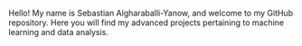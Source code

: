 Hello! My name is Sebastian Algharaballi-Yanow, and welcome to my GitHub repository. Here you will find my advanced projects pertaining to machine learning and data analysis. 

<!---
sebastianalgharaballi/sebastianalgharaballi is a ✨ special ✨ repository because its `README.md` (this file) appears on your GitHub profile.
You can click the Preview link to take a look at your changes.
--->
